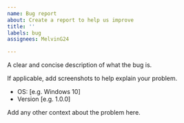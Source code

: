 ```yaml
---
name: Bug report
about: Create a report to help us improve
title: ''
labels: bug
assignees: MelvinG24

---
```


<!-- ⚠️⚠️ Do Not Delete This! bug_report_template ⚠️⚠️ -->
<!-- Please search for existing issues to avoid creating duplicates. -->
<!-- Also please test using the latest insiders build to make sure your issue has not already been fixed -->

<!-- Describe the bug -->
A clear and concise description of what the bug is.


<!-- Screenshots -->
If applicable, add screenshots to help explain your problem.

<!-- Desktop (please complete the following information): -->
 - OS: [e.g. Windows 10]
 - Version [e.g. 1.0.0]

<!-- Additional context -->
Add any other context about the problem here.
